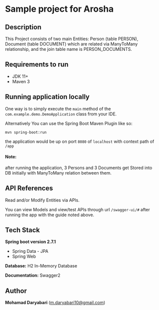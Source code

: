 
# Sample project for Arosha

## Description
This Project consists of two main Entities: Person (table PERSON), 
Document (table DOCUMENT) which are related
 via ManyToMany relationship, and the join table name is PERSON_DOCUMENTS.
 
## Requirements to run

- JDK 11+
- Maven 3

## Running application locally

One way is to simply execute the `main` method of the `com.example.demo.DemoApplication` class from your IDE.

Alternatively You can use the Spring Boot Maven Plugin like so:

```shell
mvn spring-boot:run
```

the application would be up on port `8080` 
of `localhost` 
with context path of `/app`

#### Note:

after running the application, 3 Persons 
and 3 Documents get Stored into DB initially
 with ManyToMany relation between them.  


## API References
Read and/or Modify Entities via APIs.

You can view Models and view/test APIs through url `/swagger-ui/#` 
after running the app with the guide noted above. 


## Tech Stack

**Spring boot version 2.7.1**
* Spring Data - JPA
* Spring Web

**Database:** H2 In-Memory Database

**Documentation:** Swagger2

## Author
**Mohamad Daryabari**
(m.daryabari10@gmail.com)

